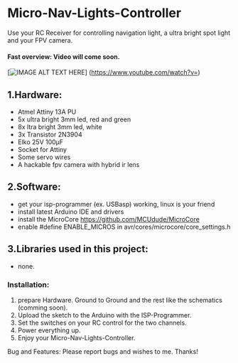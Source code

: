 # Micro-Nav-Lights-Controller
Use your RC Receiver for controlling navigation light, a ultra bright spot light and your FPV camera.

#### Fast overview: Video will come soon.

[![IMAGE ALT TEXT HERE](https://img.youtube.com/vi//0.jpg)]
(https://www.youtube.com/watch?v=)

## 1.Hardware:
-	Atmel Attiny 13A PU
-	5x ultra bright 3mm led, red and green
-	8x ltra bright 3mm led, white
- 3x Transistor 2N3904
- Elko 25V 100µF
- Socket for Attiny
- Some servo wires
- A hackable fpv camera with hybrid ir lens

## 2.Software:
-	get your isp-programmer (ex. USBasp) working, linux is your friend
-	install latest Arduino IDE and drivers
- install the MicroCore https://github.com/MCUdude/MicroCore
- enable #define ENABLE_MICROS in avr/cores/microcore/core_settings.h

## 3.Libraries used in this project:
-	none.

### Installation: 
1. prepare Hardware. Ground to Ground and the rest like the schematics (comming soon).
2. Upload the sketch to the Arduino with the ISP-Programmer.
3. Set the switches on your RC control for the two channels.
7. Power everything up.
8. Enjoy your Micro-Nav-Lights-Controller.

Bug and Features: Please report bugs and wishes to me. Thanks!


